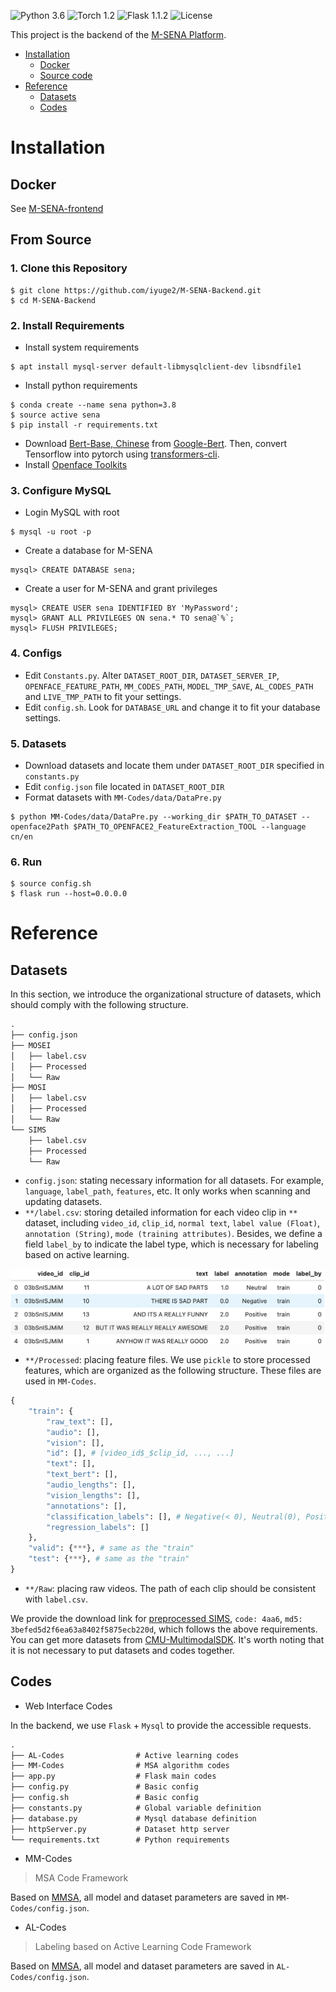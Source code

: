 ![Python 3.6](https://img.shields.io/badge/python-3.6-green.svg)
![Torch 1.2](https://img.shields.io/badge/torch-1.2-green.svg)
![Flask 1.1.2](https://img.shields.io/badge/flask-1.1.2-green.svg)
![License](https://img.shields.io/badge/license-GPLv3-blue.svg)

This project is the backend of the [M-SENA Platform](https://github.com/thuiar/M-SENA/).

- [Installation](#installation)
  - [Docker](#docker)
  - [Source code](#source-code)
- [Reference](#reference)
  - [Datasets](#datasets)
  - [Codes](#codes)

# Installation

## Docker

See [M-SENA-frontend](https://github.com/FlameSky-S/M-SENA-frontend#docker)

## From Source

### 1. Clone this Repository

```shell
$ git clone https://github.com/iyuge2/M-SENA-Backend.git
$ cd M-SENA-Backend
```

### 2. Install Requirements

  - Install system requirements

  ```
  $ apt install mysql-server default-libmysqlclient-dev libsndfile1
  ```
  
  - Install python requirements

  ```
  $ conda create --name sena python=3.8
  $ source active sena
  $ pip install -r requirements.txt
  ```
    
  - Download [Bert-Base, Chinese](https://storage.googleapis.com/bert_models/2018_11_03/chinese_L-12_H-768_A-12.zip) from [Google-Bert](https://github.com/google-research/bert). Then, convert Tensorflow into pytorch using [transformers-cli](https://huggingface.co/transformers/converting_tensorflow_models.html).   
  - Install [Openface Toolkits](https://github.com/TadasBaltrusaitis/OpenFace/wiki)

### 3. Configure MySQL

  - Login MySQL with root

  ```
  $ mysql -u root -p
  ```

  - Create a database for M-SENA

  ```
  mysql> CREATE DATABASE sena;
  ```
  
  - Create a user for M-SENA and grant privileges

  ```
  mysql> CREATE USER sena IDENTIFIED BY 'MyPassword';
  mysql> GRANT ALL PRIVILEGES ON sena.* TO sena@`%`;
  mysql> FLUSH PRIVILEGES;
  ```

### 4. Configs 

  - Edit `Constants.py`. Alter `DATASET_ROOT_DIR`, `DATASET_SERVER_IP`, `OPENFACE_FEATURE_PATH`, `MM_CODES_PATH`, `MODEL_TMP_SAVE`, `AL_CODES_PATH` and `LIVE_TMP_PATH` to fit your settings. 
  - Edit `config.sh`. Look for `DATABASE_URL` and change it to fit your database settings.

### 5. Datasets 

  - Download datasets and locate them under `DATASET_ROOT_DIR` specified in `constants.py`
  - Edit `config.json` file located in `DATASET_ROOT_DIR`
  - Format datasets with `MM-Codes/data/DataPre.py`
  
  ```
  $ python MM-Codes/data/DataPre.py --working_dir $PATH_TO_DATASET --openface2Path $PATH_TO_OPENFACE2_FeatureExtraction_TOOL --language cn/en
  ```

### 6. Run

```
$ source config.sh
$ flask run --host=0.0.0.0
```

# Reference

## Datasets

In this section, we introduce the organizational structure of datasets, which should comply with the following structure.

```txt
.
├── config.json
├── MOSEI
│   ├── label.csv
│   ├── Processed
│   └── Raw
├── MOSI
│   ├── label.csv
│   ├── Processed
│   └── Raw
└── SIMS
    ├── label.csv
    ├── Processed
    └── Raw
```

- `config.json`: stating necessary information for all datasets. For example, `language`, `label_path`, `features`, etc. It only works when scanning and updating datasets.
- `**/label.csv`: storing detailed information for each video clip in `**` dataset, including `video_id`, `clip_id`, `normal text`, `label value (Float)`, `annotation (String)`, `mode (training attributes)`. Besides, we define a field `label_by` to indicate the label type, which is necessary for labeling based on active learning.

![dataset-Label](assets/dataset-label.png)

- `**/Processed`: placing feature files. We use `pickle` to store processed features, which are organized as the following structure. These files are used in `MM-Codes`.

```python
{
    "train": {
        "raw_text": [],
        "audio": [],
        "vision": [],
        "id": [], # [video_id$_$clip_id, ..., ...]
        "text": [],
        "text_bert": [],
        "audio_lengths": [],
        "vision_lengths": [],
        "annotations": [],
        "classification_labels": [], # Negative(< 0), Neutral(0), Positive(> 0)
        "regression_labels": []
    },
    "valid": {***}, # same as the "train"
    "test": {***}, # same as the "train"
}
```

- `**/Raw`: placing raw videos. The path of each clip should be consistent with `label.csv`.
  
We provide the download link for [preprocessed SIMS](https://pan.baidu.com/s/13Ax18SWnHRWCUJB2i8NsVw), `code: 4aa6`, `md5: 3befed5d2f6ea63a8402f5875ecb220d`, which follows the above requirements. You can get more datasets from [CMU-MultimodalSDK](http://immortal.multicomp.cs.cmu.edu/raw_datasets/processed_data/). It's worth noting that it is not necessary to put datasets and codes together.

## Codes

- Web Interface Codes

In the backend, we use `Flask` + `Mysql` to provide the accessible requests.

```txt
.
├── AL-Codes                # Active learning codes
├── MM-Codes                # MSA algorithm codes
├── app.py                  # Flask main codes
├── config.py               # Basic config
├── config.sh               # Basic config
├── constants.py            # Global variable definition
├── database.py             # Mysql database definition
├── httpServer.py           # Dataset http server
└── requirements.txt        # Python requirements
```

- MM-Codes

> MSA Code Framework

Based on [MMSA](https://github.com/thuiar/MMSA), all model and dataset parameters are saved in `MM-Codes/config.json`.

- AL-Codes

> Labeling based  on Active Learning Code Framework

Based on [MMSA](https://github.com/thuiar/MMSA), all model and dataset parameters are saved in `AL-Codes/config.json`.
